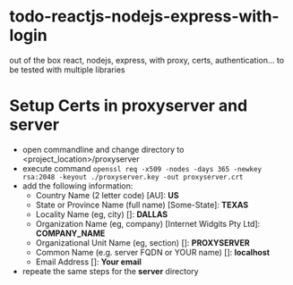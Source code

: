 # todo-reactjs-nodejs-express-with-login
out of the box react, nodejs, express, with proxy, certs, authentication... to be tested with multiple libraries

# Setup Certs in proxyserver and server
- open commandline and change directory to <project_location>/proxyserver
- execute command `openssl req -x509 -nodes -days 365 -newkey rsa:2048 -keyout ./proxyserver.key -out proxyserver.crt`
- add the following information:
  - Country Name (2 letter code) [AU]: **US**
  - State or Province Name (full name) [Some-State]: **TEXAS**
  - Locality Name (eg, city) []: **DALLAS**
  - Organization Name (eg, company) [Internet Widgits Pty Ltd]: **COMPANY_NAME**
  - Organizational Unit Name (eg, section) []: **PROXYSERVER**
  - Common Name (e.g. server FQDN or YOUR name) []: **localhost**
  - Email Address []: **Your email**
- repeate the same steps for the **server** directory